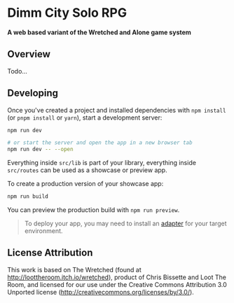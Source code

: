 # Dimm City Solo RPG
**A web based variant of the Wretched and Alone game system**



## Overview

Todo...

## Developing

Once you've created a project and installed dependencies with `npm install` (or `pnpm install` or `yarn`), start a development server:

```bash
npm run dev

# or start the server and open the app in a new browser tab
npm run dev -- --open
```

Everything inside `src/lib` is part of your library, everything inside `src/routes` can be used as a showcase or preview app.

To create a production version of your showcase app:

```bash
npm run build
```

You can preview the production build with `npm run preview`.

> To deploy your app, you may need to install an [adapter](https://kit.svelte.dev/docs/adapters) for your target environment.


## License Attribution

This work is based on The Wretched (found at http://loottheroom.itch.io/wretched), product of Chris Bissette and Loot The Room, and licensed for our use under the Creative Commons Attribution 3.0 Unported license (http://creativecommons.org/licenses/by/3.0/).